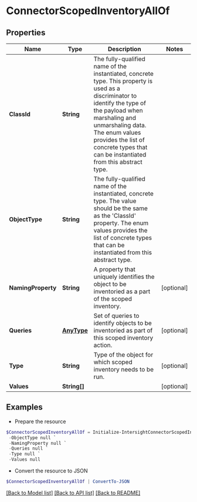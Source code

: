# ConnectorScopedInventoryAllOf
## Properties

Name | Type | Description | Notes
------------ | ------------- | ------------- | -------------
**ClassId** | **String** | The fully-qualified name of the instantiated, concrete type. This property is used as a discriminator to identify the type of the payload when marshaling and unmarshaling data. The enum values provides the list of concrete types that can be instantiated from this abstract type. | 
**ObjectType** | **String** | The fully-qualified name of the instantiated, concrete type. The value should be the same as the &#39;ClassId&#39; property. The enum values provides the list of concrete types that can be instantiated from this abstract type. | 
**NamingProperty** | **String** | A property that uniquely identifies the object to be inventoried as a part of the scoped inventory. | [optional] 
**Queries** | [**AnyType**](.md) | Set of queries to identify objects to be inventoried as part of this scoped inventory action. | [optional] 
**Type** | **String** | Type of the object for which scoped inventory needs to be run. | [optional] 
**Values** | **String[]** |  | [optional] 

## Examples

- Prepare the resource
```powershell
$ConnectorScopedInventoryAllOf = Initialize-IntersightConnectorScopedInventoryAllOf  -ClassId null `
 -ObjectType null `
 -NamingProperty null `
 -Queries null `
 -Type null `
 -Values null
```

- Convert the resource to JSON
```powershell
$ConnectorScopedInventoryAllOf | ConvertTo-JSON
```

[[Back to Model list]](../README.md#documentation-for-models) [[Back to API list]](../README.md#documentation-for-api-endpoints) [[Back to README]](../README.md)

